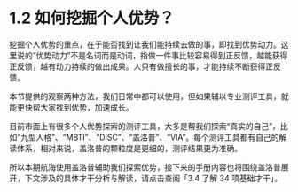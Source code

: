 # 1.2 如何挖掘个人优势？

挖掘个人优势的重点，在于能否找到让我们能持续去做的事，即找到优势动力。这里说的“优势动力”不是名词而是动词，指做一件事比较容易得到正反馈，越能获得正反馈，越有动力持续的做出成果。人只有做擅长的事，才能持续不断获得正反馈。

本节提供的观察两种方法，我们日常中都可以使用，但如果辅以专业测评工具，就能更快帮大家找到优势，加速成长。

目前市面上有很多个人优势探索的测评工具，大多是帮我们探索“真实的自己”，比如“九型人格”、“MBTI”、“DISC”、“盖洛普”、“VIA”。每个测评工具都有自己的解读体系，相对来说，盖洛普的颗粒度是更细的，测评结果更为准确。

所以本期航海使用盖洛普辅助我们探索优势，接下来的手册内容也将围绕盖洛普展开，下文涉及的具体才干分析与解读，请点击查阅「3.4 了解 34 项基础才干」。